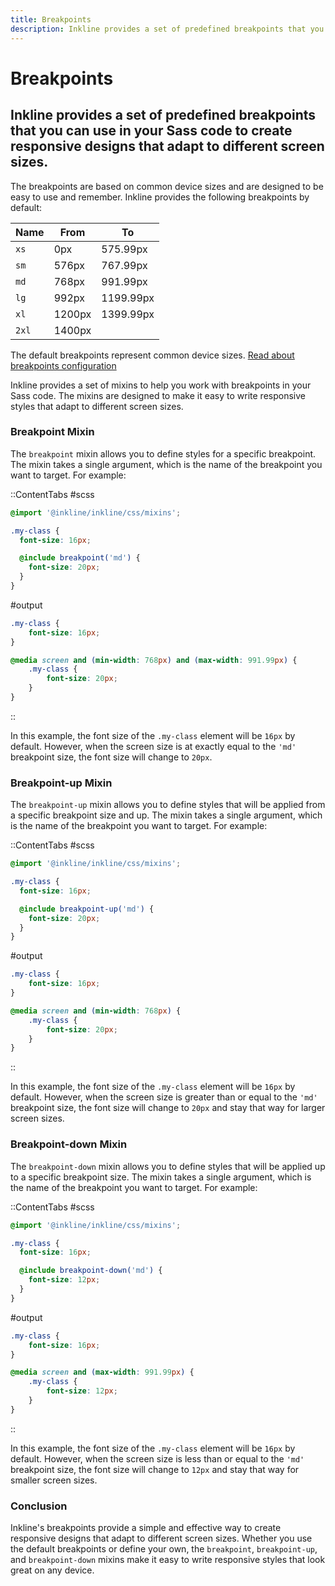```yaml
---
title: Breakpoints
description: Inkline provides a set of predefined breakpoints that you can use in your Sass code to create responsive designs that adapt to different screen sizes.
---
```


# Breakpoints
## Inkline provides a set of predefined breakpoints that you can use in your Sass code to create responsive designs that adapt to different screen sizes.

The breakpoints are based on common device sizes and are designed to be easy to use and remember. Inkline provides the following breakpoints by default:

| Name  | From   | To        |
|-------|--------|-----------|
| `xs`  | 0px    | 575.99px  |
| `sm`  | 576px  | 767.99px  |
| `md`  | 768px  | 991.99px  |
| `lg`  | 992px  | 1199.99px |
| `xl`  | 1200px | 1399.99px |
| `2xl` | 1400px |           |

The default breakpoints represent common device sizes. [Read about breakpoints configuration](/docs/configuration/file#breakpoints)

Inkline provides a set of mixins to help you work with breakpoints in your Sass code. The mixins are designed to make it easy to write responsive styles that adapt to different screen sizes.

### Breakpoint Mixin

The `breakpoint` mixin allows you to define styles for a specific breakpoint. The mixin takes a single argument, which is the name of the breakpoint you want to target. For example:

::ContentTabs
#scss
~~~scss
@import '@inkline/inkline/css/mixins';

.my-class {
  font-size: 16px;

  @include breakpoint('md') {
    font-size: 20px;
  }
}
~~~
#output
~~~css
.my-class {
    font-size: 16px;
}

@media screen and (min-width: 768px) and (max-width: 991.99px) {
    .my-class {
        font-size: 20px;
    }
}
~~~
::

In this example, the font size of the `.my-class` element will be `16px` by default. However, when the screen size is at exactly equal to the `'md'` breakpoint size, the font size will change to `20px`.

### Breakpoint-up Mixin

The `breakpoint-up` mixin allows you to define styles that will be applied from a specific breakpoint size and up. The mixin takes a single argument, which is the name of the breakpoint you want to target. For example:

::ContentTabs
#scss
~~~scss
@import '@inkline/inkline/css/mixins';

.my-class {
  font-size: 16px;

  @include breakpoint-up('md') {
    font-size: 20px;
  }
}
~~~
#output
~~~css
.my-class {
    font-size: 16px;
}

@media screen and (min-width: 768px) {
    .my-class {
        font-size: 20px;
    }
}
~~~
::

In this example, the font size of the `.my-class` element will be `16px` by default. However, when the screen size is greater than or equal to the `'md'` breakpoint size, the font size will change to `20px` and stay that way for larger screen sizes.


### Breakpoint-down Mixin

The `breakpoint-down` mixin allows you to define styles that will be applied up to a specific breakpoint size. The mixin takes a single argument, which is the name of the breakpoint you want to target. For example:

::ContentTabs
#scss
~~~scss
@import '@inkline/inkline/css/mixins';

.my-class {
  font-size: 16px;

  @include breakpoint-down('md') {
    font-size: 12px;
  }
}
~~~
#output
~~~css
.my-class {
    font-size: 16px;
}

@media screen and (max-width: 991.99px) {
    .my-class {
        font-size: 12px;
    }
}
~~~
::

In this example, the font size of the `.my-class` element will be `16px` by default. However, when the screen size is less than or equal to the `'md'` breakpoint size, the font size will change to `12px` and stay that way for smaller screen sizes.

### Conclusion

Inkline's breakpoints provide a simple and effective way to create responsive designs that adapt to different screen sizes. Whether you use the default breakpoints or define your own, the `breakpoint`, `breakpoint-up`, and `breakpoint-down` mixins make it easy to write responsive styles that look great on any device.
